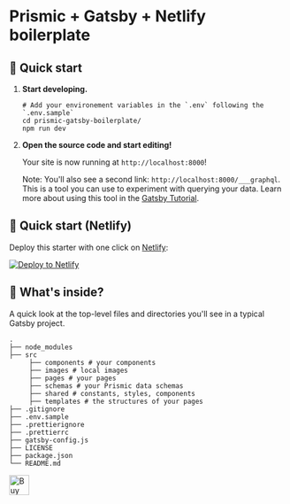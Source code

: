 # Prismic + Gatsby + Netlify boilerplate

## 🚀 Quick start

1.  **Start developing.**

    ```shell
    # Add your environement variables in the `.env` following the `.env.sample`
    cd prismic-gatsby-boilerplate/
    npm run dev
    ```

1.  **Open the source code and start editing!**

    Your site is now running at `http://localhost:8000`!

    Note: You'll also see a second link: `http://localhost:8000/___graphql`. This is a tool you can use to experiment with querying your data. Learn more about using this tool in the [Gatsby Tutorial](https://www.gatsbyjs.com/docs/tutorial/getting-started/part-4/#use-graphiql-to-explore-the-data-layer-and-write-graphql-queries).

## 🚀 Quick start (Netlify)

Deploy this starter with one click on [Netlify](https://app.netlify.com/signup):

[<img src="https://www.netlify.com/img/deploy/button.svg" alt="Deploy to Netlify" />](https://app.netlify.com/start/deploy?repository=https://github.com/gatsbyjs/gatsby-starter-default)

## 🧐 What's inside?

A quick look at the top-level files and directories you'll see in a typical Gatsby project.

    .
    ├── node_modules
    ├── src
         ├── components # your components
         ├── images # local images
         ├── pages # your pages
         ├── schemas # your Prismic data schemas
         ├── shared # constants, styles, components
         ├── templates # the structures of your pages
    ├── .gitignore
    ├── .env.sample
    ├── .prettierignore
    ├── .prettierrc
    ├── gatsby-config.js
    ├── LICENSE
    ├── package.json
    └── README.md


<a href='https://ko-fi.com/O4O3OBS1D' target='_blank'><img height='36' style='border:0px;height:36px;' src='https://storage.ko-fi.com/cdn/kofi2.png?v=3' border='0' alt='Buy Me a Coffee at ko-fi.com' /></a>
